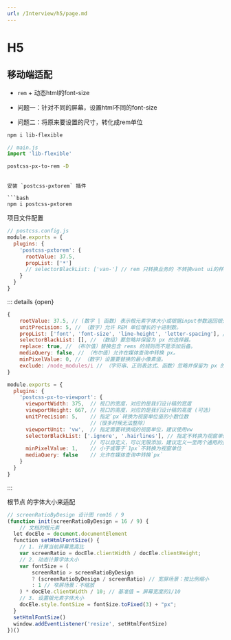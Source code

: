 ```yaml
---
url: /Interview/h5/page.md
---
```

# H5

## 移动端适配

* `rem` + 动态html的font-size

* 问题一：针对不同的屏幕，设置html不同的font-size

* 问题二：将原来要设置的尺寸，转化成rem单位

```bash
npm i lib-flexible
```

```js
// main.js
import 'lib-flexible'
```

```bash
postcss-px-to-rem -D
```

````

安装 `postcss-pxtorem` 插件

```bash
npm i postcss-pxtorem
````

项目文件配置

```js
// postcss.config.js
module.exports = {
  plugins: {
    'postcss-pxtorem': {
      rootValue: 37.5,
      propList: ['*']
      // selectorBlackList: ['van-'] // rem 只转换业务的 不转换vant ui的样式
    }
  }
}
```

::: details {open}

```js
{
    rootValue: 37.5, // (数字 | 函数) 表示根元素字体大小或根据input参数返回根元素字体大小
    unitPrecision: 5, // （数字）允许 REM 单位增长的十进制数。
    propList: ['font', 'font-size', 'line-height', 'letter-spacing'], // （数组）可以从 px 变为 rem 的属性。
    selectorBlackList: [], // （数组）要忽略并保留为 px 的选择器。
    replace: true, // （布尔值）替换包含 rems 的规则而不是添加后备。
    mediaQuery: false, // （布尔值）允许在媒体查询中转换 px。
    minPixelValue: 0, // （数字）设置要替换的最小像素值。
    exclude: /node_modules/i // （字符串、正则表达式、函数）忽略并保留为 px 的文件路径。
}
```

```js
module.exports = {
  plugins: {
    'postcss-px-to-viewport': {
      viewportWidth: 375,  // 视口的宽度，对应的是我们设计稿的宽度
      viewportHeight: 667, // 视口的高度，对应的是我们设计稿的高度 (可选)
      unitPrecision: 5,    // 指定`px`转换为视窗单位值的小数位数
                           //（很多时候无法整除）
      viewportUnit: 'vw',  // 指定需要转换成的视窗单位，建议使用vw
      selectorBlackList: ['.ignore', '.hairlines'], // 指定不转换为视窗单位的类，
                           // 可以自定义，可以无限添加，建议定义一至两个通用的类名
      minPixelValue: 1,    // 小于或等于`1px`不转换为视窗单位
      mediaQuery: false    // 允许在媒体查询中转换`px`
    }
  }
}
```

:::

根节点 的字体大小来适配

```js
// screenRatioByDesign 设计图 rem16 / 9
(function init(screenRatioByDesign = 16 / 9) {
    // 文档的根元素
  let docEle = document.documentElement
  function setHtmlFontSize() {
    // 1. 计算当前屏幕宽高比
    var screenRatio = docEle.clientWidth / docEle.clientHeight;
    // 2. 动态计算字体大小
    var fontSize = (
        screenRatio > screenRatioByDesign
        ? (screenRatioByDesign / screenRatio) // 宽屏场景：按比例缩小
        : 1 // 窄屏场景：不缩放
    ) * docEle.clientWidth / 10; // 基准值 = 屏幕宽度的1/10
    // 3. 设置根元素字体大小
    docEle.style.fontSize = fontSize.toFixed(3) + "px";
  }
  setHtmlFontSize()
  window.addEventListener('resize', setHtmlFontSize)
})()
```
